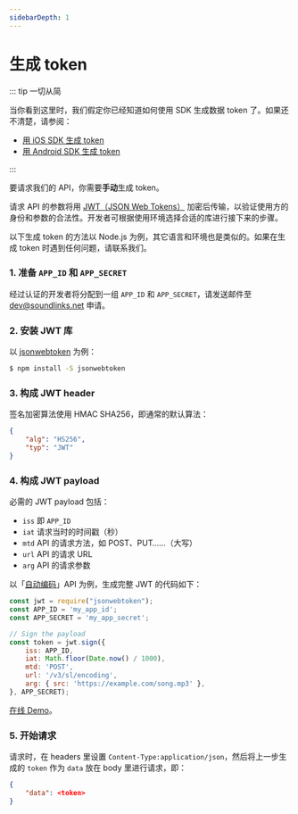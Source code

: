 ```yaml
---
sidebarDepth: 1
---
```


# 生成 token

::: tip 一切从简

当你看到这里时，我们假定你已经知道如何使用 SDK 生成数据 token 了。如果还不清楚，请参阅：

- [用 iOS SDK 生成 token](/zh/ios/#生成-token)
- [用 Android SDK 生成 token](/zh/android/#生成-token)

:::

要请求我们的 API，你需要**手动**生成 token。

请求 API 的参数将用 [JWT（JSON Web Tokens）](https://jwt.io/) 加密后传输，以验证使用方的身份和参数的合法性。开发者可根据使用环境选择合适的库进行接下来的步骤。

以下生成 token 的方法以 Node.js 为例，其它语言和环境也是类似的。如果在生成 token 时遇到任何问题，请联系我们。

### 1. 准备 `APP_ID` 和 `APP_SECRET`

经过认证的开发者将分配到一组 `APP_ID` 和 `APP_SECRET`，请发送邮件至 [dev@soundlinks.net](mailto:dev@soundlinks.net) 申请。

### 2. 安装 JWT 库

以 [jsonwebtoken](https://github.com/auth0/node-jsonwebtoken) 为例：

```bash
$ npm install -S jsonwebtoken
```

### 3. 构成 JWT header

签名加密算法使用 HMAC SHA256，即通常的默认算法：

```json
{
    "alg": "HS256",
    "typ": "JWT"
}
```

### 4. 构成 JWT payload

必需的 JWT payload 包括：

- `iss` 即 `APP_ID`
- `iat` 请求当时的时间戳（秒）
- `mtd` API 的请求方法，如 POST、PUT……（大写）
- `url` API 的请求 URL
- `arg` API 的请求参数

以「[自动编码](/zh/encoding/#开始自动编码)」API 为例，生成完整 JWT 的代码如下：

```js
const jwt = require("jsonwebtoken");
const APP_ID = 'my_app_id';
const APP_SECRET = 'my_app_secret';

// Sign the payload
const token = jwt.sign({
    iss: APP_ID,
    iat: Math.floor(Date.now() / 1000),
    mtd: 'POST',
    url: '/v3/sl/encoding',
    arg: { src: 'https://example.com/song.mp3' },
}, APP_SECRET);
```

[在线 Demo](https://runkit.com/wyudong/jwt-demo)。

### 5. 开始请求

请求时，在 headers 里设置 `Content-Type:application/json`，然后将上一步生成的 `token` 作为 `data` 放在 body 里进行请求，即：

```json
{
    "data": <token>
}
```
